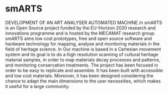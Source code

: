 # smARTS
DEVELOPMENT OF AN ART ANALYSER AUTOMATED MACHINE /n
smARTS is an Open Source project funded by the EU-Horizon 2020 research and innovations programme and is hosted by the MECAMAT research group. smARTS aims low cost prototypes, free and open source software and hardware technology for mapping, analyse and monitoring materials in the field of heritage science. ln
Our machine is based in a Cartesian movement system and its goal is to do a high resolution scanning of cultural heritage material samples, in order to map materials decay processes and patterns, and monitoring conservation treatments.
The project has been focused in order to be easy to replicate and assemble. It has been built with accessible and low cost materials. Moreover, it has been designed considering the chance to adapt the main dimensions to the user necessities, which makes it useful for a large community.

